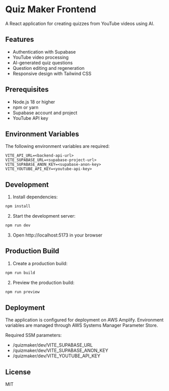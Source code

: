 # Quiz Maker Frontend

A React application for creating quizzes from YouTube videos using AI.

## Features

- Authentication with Supabase
- YouTube video processing
- AI-generated quiz questions
- Question editing and regeneration
- Responsive design with Tailwind CSS

## Prerequisites

- Node.js 18 or higher
- npm or yarn
- Supabase account and project
- YouTube API key

## Environment Variables

The following environment variables are required:

```env
VITE_API_URL=<backend-api-url>
VITE_SUPABASE_URL=<supabase-project-url>
VITE_SUPABASE_ANON_KEY=<supabase-anon-key>
VITE_YOUTUBE_API_KEY=<youtube-api-key>
```

## Development

1. Install dependencies:
```bash
npm install
```

2. Start the development server:
```bash
npm run dev
```

3. Open http://localhost:5173 in your browser

## Production Build

1. Create a production build:
```bash
npm run build
```

2. Preview the production build:
```bash
npm run preview
```

## Deployment

The application is configured for deployment on AWS Amplify. Environment variables are managed through AWS Systems Manager Parameter Store.

Required SSM parameters:
- /quizmaker/dev/VITE_SUPABASE_URL
- /quizmaker/dev/VITE_SUPABASE_ANON_KEY
- /quizmaker/dev/VITE_YOUTUBE_API_KEY

## License

MIT
